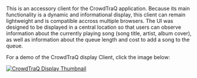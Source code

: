 This is an accessory client for the CrowdTraQ application. Because its main functionality is a dynamic and informational display, this client can remain lightweight and is compatible accross multiple browsers.  The UI was designed to be displayed in a central location so that users can observe information about the currently playing song (song title, artist, album cover), as well as information about the queue length and cost to add a song to the queue. 

For a demo of the CrowdTraQ display Client, click the image below:

<a href="{https://github.com/ktmrose/CrowdTraQ_Display/blob/main/displayDemo.mov}" title="CrowdTraQ Display Demo"><img src="{https://github.com/ktmrose/CrowdTraQ_Display/blob/main/DemoThumbnail.png}" alt="CrowdTraQ Display Thumbnail" /></a>
